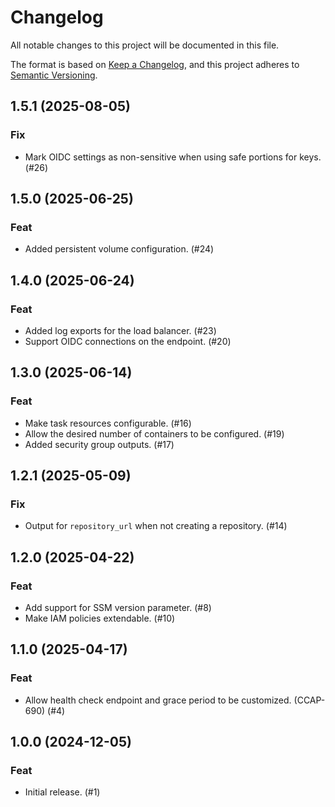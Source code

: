 # Changelog

All notable changes to this project will be documented in this file.

The format is based on [Keep a Changelog](https://keepachangelog.com/en/1.1.0/),
and this project adheres to
[Semantic Versioning](https://semver.org/spec/v2.0.0.html).

## 1.5.1 (2025-08-05)

### Fix

- Mark OIDC settings as non-sensitive when using safe portions for keys. (#26)

## 1.5.0 (2025-06-25)

### Feat

- Added persistent volume configuration. (#24)

## 1.4.0 (2025-06-24)

### Feat

- Added log exports for the load balancer. (#23)
- Support OIDC connections on the endpoint. (#20)

## 1.3.0 (2025-06-14)

### Feat

- Make task resources configurable. (#16)
- Allow the desired number of containers to be configured. (#19)
- Added security group outputs. (#17)

## 1.2.1 (2025-05-09)

### Fix

- Output for `repository_url` when not creating a repository. (#14)

## 1.2.0 (2025-04-22)

### Feat

- Add support for SSM version parameter. (#8)
- Make IAM policies extendable. (#10)

## 1.1.0 (2025-04-17)

### Feat

- Allow health check endpoint and grace period to be customized. (CCAP-690) (#4)

## 1.0.0 (2024-12-05)

### Feat

- Initial release. (#1)
